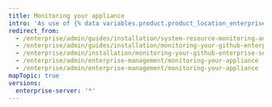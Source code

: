 ```yaml
---
title: Monitoring your appliance
intro: 'As use of {% data variables.product.product_location_enterprise %} increases over time, the utilization of system resources, like CPU, memory, and storage will also increase. You can configure monitoring and alerting so that you''re aware of potential issues before they become critical enough to negatively impact application performance or availability.'
redirect_from:
  - /enterprise/admin/guides/installation/system-resource-monitoring-and-alerting/
  - /enterprise/admin/guides/installation/monitoring-your-github-enterprise-appliance/
  - /enterprise/admin/installation/monitoring-your-github-enterprise-server-appliance
  - /enterprise/admin/enterprise-management/monitoring-your-appliance
  - /enterprise/admin/enterprise-management/monitoring-your-appliance
mapTopic: true
versions:
  enterprise-server: '*'
---
```



